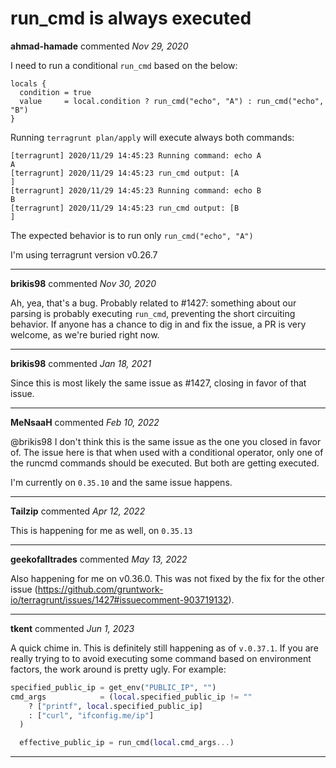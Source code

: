 # run_cmd is always executed

**ahmad-hamade** commented *Nov 29, 2020*

I need to run a conditional `run_cmd` based on the below:

```hcl
locals {
  condition = true
  value     = local.condition ? run_cmd("echo", "A") : run_cmd("echo", "B")
}
```

Running `terragrunt plan/apply` will execute always both commands:

```
[terragrunt] 2020/11/29 14:45:23 Running command: echo A
A
[terragrunt] 2020/11/29 14:45:23 run_cmd output: [A
]
[terragrunt] 2020/11/29 14:45:23 Running command: echo B
B
[terragrunt] 2020/11/29 14:45:23 run_cmd output: [B
]
```

The expected behavior is to run only `run_cmd("echo", "A")`

I'm using terragrunt version v0.26.7
<br />
***


**brikis98** commented *Nov 30, 2020*

Ah, yea, that's a bug. Probably related to #1427: something about our parsing is probably executing `run_cmd`, preventing the short circuiting behavior. If anyone has a chance to dig in and fix the issue, a PR is very welcome, as we're buried right now.
***

**brikis98** commented *Jan 18, 2021*

Since this is most likely the same issue as #1427, closing in favor of that issue.
***

**MeNsaaH** commented *Feb 10, 2022*

@brikis98  I don't think this is the same issue as the one you closed in favor of. The issue here is that when used with a conditional operator, only one of the runcmd commands should be executed. But both are getting executed.

I'm currently on `0.35.10` and the same issue happens.

***

**Tailzip** commented *Apr 12, 2022*

This is happening for me as well, on `0.35.13`
***

**geekofalltrades** commented *May 13, 2022*

Also happening for me on v0.36.0. This was not fixed by the fix for the other issue (https://github.com/gruntwork-io/terragrunt/issues/1427#issuecomment-903719132).
***

**tkent** commented *Jun 1, 2023*

A quick chime in. This is definitely still happening as of `v.0.37.1`. If you are really trying to to avoid  executing some command based on environment factors, the work around is pretty ugly. For example:

```terraform
specified_public_ip = get_env("PUBLIC_IP", "")
cmd_args            = (local.specified_public_ip != ""
    ? ["printf", local.specified_public_ip]
    : ["curl", "ifconfig.me/ip"]
  )

  effective_public_ip = run_cmd(local.cmd_args...)
```
***

